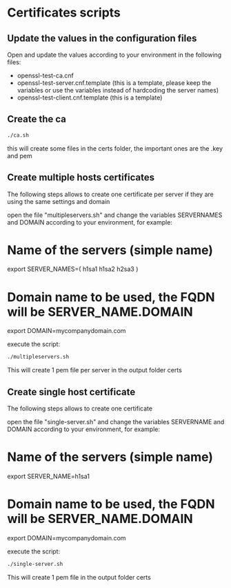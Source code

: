 # Certificates scripts

## Update the values in the configuration files

Open and update the values according to your environment in the following files:

* openssl-test-ca.cnf
* openssl-test-server.cnf.template (this is a template, please keep the variables or use the variables instead of hardcoding the server names)
* openssl-test-client.cnf.template (this is a template)

## Create the ca

```bash
./ca.sh
```

this will create some files in the certs folder, the important ones are the .key and pem

## Create multiple hosts certificates

The following steps allows to create one certificate per server if they are using the same settings and domain

open the file "multipleservers.sh" and change the variables  SERVERNAMES and DOMAIN according to your environment, for example:


# Name of the servers (simple name)
export SERVER_NAMES=( h1sa1 h1sa2  h2sa3 )
# Domain name to be used, the FQDN will be SERVER_NAME.DOMAIN
export DOMAIN=mycompanydomain.com


execute the script:
```bash
./multipleservers.sh
```

This will create 1 pem file per server in the output folder certs


## Create single host certificate

The following steps allows to create one certificate 

open the file "single-server.sh" and change the variables  SERVERNAME and DOMAIN according to your environment, for example:

# Name of the servers (simple name)
export SERVER_NAME=h1sa1
# Domain name to be used, the FQDN will be SERVER_NAME.DOMAIN
export DOMAIN=mycompanydomain.com

execute the script:
```bash
./single-server.sh
```

This will create 1 pem file in the output folder certs


